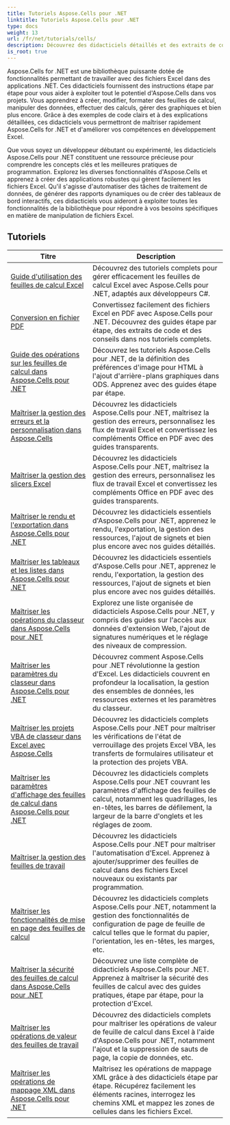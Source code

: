 ```yaml
---
title: Tutoriels Aspose.Cells pour .NET
linktitle: Tutoriels Aspose.Cells pour .NET
type: docs
weight: 13
url: /fr/net/tutorials/cells/
description: Découvrez des didacticiels détaillés et des extraits de code pour Aspose.Cells pour .NET, couvrant la création, l'édition, la conversion, l'impression et la gestion de feuilles de calcul Excel.
is_root: true
---
```


Aspose.Cells for .NET est une bibliothèque puissante dotée de fonctionnalités permettant de travailler avec des fichiers Excel dans des applications .NET. Ces didacticiels fournissent des instructions étape par étape pour vous aider à exploiter tout le potentiel d'Aspose.Cells dans vos projets. Vous apprendrez à créer, modifier, formater des feuilles de calcul, manipuler des données, effectuer des calculs, gérer des graphiques et bien plus encore. Grâce à des exemples de code clairs et à des explications détaillées, ces didacticiels vous permettront de maîtriser rapidement Aspose.Cells for .NET et d'améliorer vos compétences en développement Excel.

Que vous soyez un développeur débutant ou expérimenté, les didacticiels Aspose.Cells pour .NET constituent une ressource précieuse pour comprendre les concepts clés et les meilleures pratiques de programmation. Explorez les diverses fonctionnalités d'Aspose.Cells et apprenez à créer des applications robustes qui gèrent facilement les fichiers Excel. Qu'il s'agisse d'automatiser des tâches de traitement de données, de générer des rapports dynamiques ou de créer des tableaux de bord interactifs, ces didacticiels vous aideront à exploiter toutes les fonctionnalités de la bibliothèque pour répondre à vos besoins spécifiques en matière de manipulation de fichiers Excel.

## Tutoriels
| Titre | Description |
| --- | --- |
| [Guide d'utilisation des feuilles de calcul Excel](./guide-to-working-with-excel-worksheets/) | Découvrez des tutoriels complets pour gérer efficacement les feuilles de calcul Excel avec Aspose.Cells pour .NET, adaptés aux développeurs C#. |
| [Conversion en fichier PDF](./conversion-to-pdf-file/) | Convertissez facilement des fichiers Excel en PDF avec Aspose.Cells pour .NET. Découvrez des guides étape par étape, des extraits de code et des conseils dans nos tutoriels complets. |
| [Guide des opérations sur les feuilles de calcul dans Aspose.Cells pour .NET](./guide-worksheet-operations/) | Découvrez les tutoriels Aspose.Cells pour .NET, de la définition des préférences d'image pour HTML à l'ajout d'arrière-plans graphiques dans ODS. Apprenez avec des guides étape par étape. |
| [Maîtriser la gestion des erreurs et la personnalisation dans Aspose.Cells](./mastering-error-handling-and-customization/) | Découvrez les didacticiels Aspose.Cells pour .NET, maîtrisez la gestion des erreurs, personnalisez les flux de travail Excel et convertissez les compléments Office en PDF avec des guides transparents. |
| [Maîtriser la gestion des slicers Excel](./mastering-excel-slicers-management/) | Découvrez les didacticiels Aspose.Cells pour .NET, maîtrisez la gestion des erreurs, personnalisez les flux de travail Excel et convertissez les compléments Office en PDF avec des guides transparents. |
| [Maîtriser le rendu et l'exportation dans Aspose.Cells pour .NET](./mastering-rendering-and-exporting/) | Découvrez les didacticiels essentiels d'Aspose.Cells pour .NET, apprenez le rendu, l'exportation, la gestion des ressources, l'ajout de signets et bien plus encore avec nos guides détaillés. |
| [Maîtriser les tableaux et les listes dans Aspose.Cells pour .NET](./mastering-tables-and-lists/) | Découvrez les didacticiels essentiels d'Aspose.Cells pour .NET, apprenez le rendu, l'exportation, la gestion des ressources, l'ajout de signets et bien plus encore avec nos guides détaillés. |
| [Maîtriser les opérations du classeur dans Aspose.Cells pour .NET](./mastering-workbook-operations/) | Explorez une liste organisée de didacticiels Aspose.Cells pour .NET, y compris des guides sur l'accès aux données d'extension Web, l'ajout de signatures numériques et le réglage des niveaux de compression. |
| [Maîtriser les paramètres du classeur dans Aspose.Cells pour .NET](./mastering-workbook-settings/) | Découvrez comment Aspose.Cells pour .NET révolutionne la gestion d'Excel. Les didacticiels couvrent en profondeur la localisation, la gestion des ensembles de données, les ressources externes et les paramètres du classeur. |
| [Maîtriser les projets VBA de classeur dans Excel avec Aspose.Cells](./mastering-workbook-vba-project/) | Découvrez les didacticiels complets Aspose.Cells pour .NET pour maîtriser les vérifications de l'état de verrouillage des projets Excel VBA, les transferts de formulaires utilisateur et la protection des projets VBA. |
| [Maîtriser les paramètres d'affichage des feuilles de calcul dans Aspose.Cells pour .NET](./mastering-worksheet-display-settings/) | Découvrez les didacticiels complets Aspose.Cells pour .NET couvrant les paramètres d'affichage des feuilles de calcul, notamment les quadrillages, les en-têtes, les barres de défilement, la largeur de la barre d'onglets et les réglages de zoom. |
| [Maîtriser la gestion des feuilles de travail](./mastering-worksheet-management/) | Découvrez les didacticiels Aspose.Cells pour .NET pour maîtriser l'automatisation d'Excel. Apprenez à ajouter/supprimer des feuilles de calcul dans des fichiers Excel nouveaux ou existants par programmation. |
| [Maîtriser les fonctionnalités de mise en page des feuilles de calcul](./mastering-worksheet-page-setup-features/) | Découvrez les didacticiels complets Aspose.Cells pour .NET, notamment la gestion des fonctionnalités de configuration de page de feuille de calcul telles que le format du papier, l'orientation, les en-têtes, les marges, etc. |
| [Maîtriser la sécurité des feuilles de calcul dans Aspose.Cells pour .NET](./mastering-worksheet-security/) | Découvrez une liste complète de didacticiels Aspose.Cells pour .NET. Apprenez à maîtriser la sécurité des feuilles de calcul avec des guides pratiques, étape par étape, pour la protection d'Excel. |
| [Maîtriser les opérations de valeur des feuilles de travail](./mastering-worksheet-value-operations/) | Découvrez des didacticiels complets pour maîtriser les opérations de valeur de feuille de calcul dans Excel à l'aide d'Aspose.Cells pour .NET, notamment l'ajout et la suppression de sauts de page, la copie de données, etc. |
| [Maîtriser les opérations de mappage XML dans Aspose.Cells pour .NET](./master-xml-map-operations/) | Maîtrisez les opérations de mappage XML grâce à des didacticiels étape par étape. Récupérez facilement les éléments racines, interrogez les chemins XML et mappez les zones de cellules dans les fichiers Excel. |
